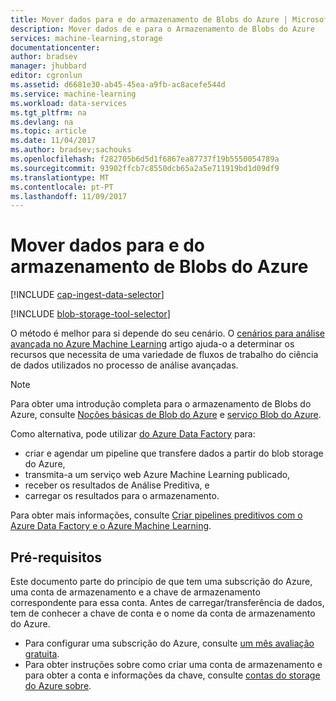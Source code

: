 ```yaml
---
title: Mover dados para e do armazenamento de Blobs do Azure | Microsoft Docs
description: Mover dados de e para o Armazenamento de Blobs do Azure
services: machine-learning,storage
documentationcenter: 
author: bradsev
manager: jhubbard
editor: cgronlun
ms.assetid: d6681e30-ab45-45ea-a9fb-ac8acefe544d
ms.service: machine-learning
ms.workload: data-services
ms.tgt_pltfrm: na
ms.devlang: na
ms.topic: article
ms.date: 11/04/2017
ms.author: bradsev;sachouks
ms.openlocfilehash: f282705b6d5d1f6867ea87737f19b5550054789a
ms.sourcegitcommit: 93902ffcb7c8550dcb65a2a5e711919bd1d09df9
ms.translationtype: MT
ms.contentlocale: pt-PT
ms.lasthandoff: 11/09/2017
---
```

# <a name="move-data-to-and-from-azure-blob-storage"></a>Mover dados para e do armazenamento de Blobs do Azure
[!INCLUDE [cap-ingest-data-selector](../../../includes/cap-ingest-data-selector.md)]

<!-- just in case, adding this to separate these two include references -->

[!INCLUDE [blob-storage-tool-selector](../../../includes/machine-learning-blob-storage-tool-selector.md)]

O método é melhor para si depende do seu cenário. O [cenários para análise avançada no Azure Machine Learning](plan-sample-scenarios.md) artigo ajuda-o a determinar os recursos que necessita de uma variedade de fluxos de trabalho do ciência de dados utilizados no processo de análise avançadas.

> [!NOTE]
> Para obter uma introdução completa para o armazenamento de Blobs do Azure, consulte [Noções básicas de Blob do Azure](../../storage/blobs/storage-dotnet-how-to-use-blobs.md) e [serviço Blob do Azure](https://msdn.microsoft.com/library/azure/dd179376.aspx).
> 
> 

Como alternativa, pode utilizar [do Azure Data Factory](https://azure.microsoft.com/services/data-factory/) para: 

* criar e agendar um pipeline que transfere dados a partir do blob storage do Azure, 
* transmita-a um serviço web Azure Machine Learning publicado, 
* receber os resultados de Análise Preditiva, e 
* carregar os resultados para o armazenamento. 

Para obter mais informações, consulte [Criar pipelines preditivos com o Azure Data Factory e o Azure Machine Learning](../../data-factory/v1/data-factory-azure-ml-batch-execution-activity.md).

## <a name="prerequisites"></a>Pré-requisitos
Este documento parte do princípio de que tem uma subscrição do Azure, uma conta de armazenamento e a chave de armazenamento correspondente para essa conta. Antes de carregar/transferência de dados, tem de conhecer a chave de conta e o nome da conta de armazenamento do Azure.

* Para configurar uma subscrição do Azure, consulte [um mês avaliação gratuita](https://azure.microsoft.com/pricing/free-trial/).
* Para obter instruções sobre como criar uma conta de armazenamento e para obter a conta e informações da chave, consulte [contas do storage do Azure sobre](../../storage/common/storage-create-storage-account.md).

